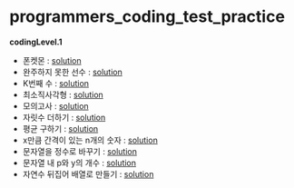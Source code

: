 # programmers_coding_test_practice
**codingLevel.1**
- 폰켓몬 : [solution](https://github.com/dlrms6172/programmers_coding_test_practice/blob/master/src/programmers/coding/codingLevel1/phoneketmon.java)
- 완주하지 못한 선수 : [solution](https://github.com/dlrms6172/programmers_coding_test_practice/blob/master/src/programmers/coding/codingLevel1/athletes_who_did_not_finish_the_race.java)
- K번째 수 : [solution](https://github.com/dlrms6172/programmers_coding_test_practice/blob/master/src/programmers/coding/codingLevel1/kth_number.java)
- 최소직사각형 : [solution](https://github.com/dlrms6172/programmers_coding_test_practice/blob/master/src/programmers/coding/codingLevel1/minimum_rectangle.java)
- 모의고사 : [solution](https://github.com/dlrms6172/programmers_coding_test_practice/blob/master/src/programmers/coding/codingLevel1/mock_exam.java)
- 자릿수 더하기 : [solution](https://github.com/dlrms6172/programmers_coding_test_practice/blob/master/src/programmers/coding/codingLevel1/add_digits.java)
- 평균 구하기 : [solution](https://github.com/dlrms6172/programmers_coding_test_practice/blob/master/src/programmers/coding/codingLevel1/find_the_average.java)
- x만큼 간격이 있는 n개의 숫자 : [solution](https://github.com/dlrms6172/programmers_coding_test_practice/blob/master/src/programmers/coding/codingLevel1/n_numbers_spaced_apart_by_x.java)
- 문자열을 정수로 바꾸기 : [solution](https://github.com/dlrms6172/programmers_coding_test_practice/blob/master/src/programmers/coding/codingLevel1/convert_string_to_integer.java)
- 문자열 내 p와 y의 개수 : [solution](https://github.com/dlrms6172/programmers_coding_test_practice/blob/master/src/programmers/coding/codingLevel1/number_of_p_and_y_in_string.java)
- 자연수 뒤집어 배열로 만들기 : [solution](https://github.com/dlrms6172/programmers_coding_test_practice/blob/master/src/programmers/coding/codingLevel1/flip_natural_numbers_into_array.java)